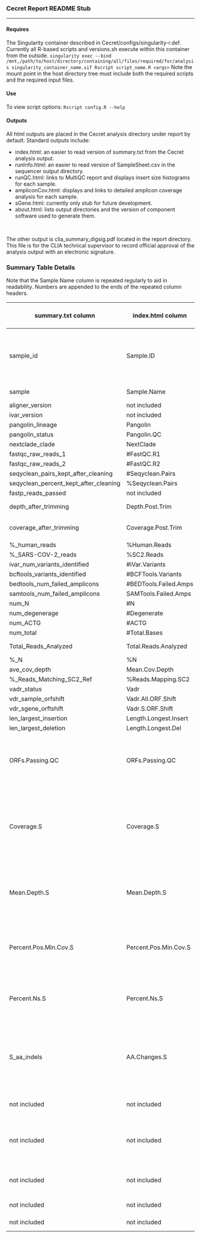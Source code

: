 ### Cecret Report README Stub

***

#### Requires
The Singularity container described in Cecret/configs/singularity-r.def. Currently all R-based scripts and versions.sh execute within this container from the outside. 
`singularity exec --bind /mnt,/path/to/host/directory/containing/all/files/required/for/analysis singularity_container_name.sif Rscript script_name.R <args>` Note the mount point in the host directory tree must include both the required scripts and the required input files.

#### Use
To view script options: `Rscript config.R --help`

#### Outputs
All html outputs are placed in the Cecret analysis directory under report by default. Standard outputs include:
* index.html: an easier to read version of summary.txt from the Cecret analysis output.
* runInfo.html: an easier to read version of SampleSheet.csv in the sequencer output directory.
* runQC.html: links to MultiQC report and displays insert size histograms for each sample.
* ampliconCov.html: displays and links to detailed amplicon coverage analysis for each sample.
* sGene.html: currently only stub for future development.
* about.html: lists output directories and the version of component software used to generate them.

<br>

The other output is clia_summary_digsig.pdf located in the report directory. This file is for the CLIA technical supervisor to record official approval of the analysis output with an electronic signature.


### Summary Table Details
Note that the Sample.Name column is repeated regularly to aid in readability. Numbers are appended to the ends of the repeated column headers.

| summary.txt column | index.html column | eLIMS report column | value description |
| --- | --- | --- | --- |
| sample_id | Sample.ID | CSID | Sample ID fragment starting at beginning and going through first hyphen |
| sample | Sample.Name | CSID_CUID | Full sample identifier |
| aligner_version | not included | not included | |
| ivar_version | not included | not included | |
| pangolin_lineage | Pangolin | Lineage | |
| pangolin_status | Pangolin.QC | not included | |
| nextclade_clade | NextClade | not included | |
| fastqc_raw_reads_1 | #FastQC.R1 | Total Reads | |
| fastqc_raw_reads_2 | #FastQC.R2 | not included | |
| seqyclean_pairs_kept_after_cleaning | #Seqyclean.Pairs | not included | |
| seqyclean_percent_kept_after_cleaning | %Seqyclean.Pairs | not included | |
| fastp_reads_passed | not included | not included | |
| depth_after_trimming | Depth.Post.Trim | Average Depth | |
| coverage_after_trimming | Coverage.Post.Trim | Percent Genome Coverage | |
| %_human_reads | %Human.Reads | not included | |
| %_SARS-COV-2_reads | %SC2.Reads | not included | |
| ivar_num_variants_identified | #iVar.Variants | not included | |
| bcftools_variants_identified | #BCFTools.Variants | not included | |
| bedtools_num_failed_amplicons | #BEDTools.Failed.Amps | not included | |
| samtools_num_failed_amplicons | SAMTools.Failed.Amps | not included | |
| num_N | #N | not included | |
| num_degenerage | #Degenerate | not included | |
| num_ACTG | #ACTG | not included | |
| num_total | #Total.Bases | not included | |
| Total_Reads_Analyzed | Total.Reads.Analyzed | Mapped Reads | |
| %_N | %N | not included | |
| ave_cov_depth | Mean.Cov.Depth | not included | |
| %_Reads_Matching_SC2_Ref | %Reads.Mapping.SC2 | not included | |
| vadr_status | Vadr | not included | |
| vdr_sample_orfshift | Vadr.All.ORF.Shift | not included | |
| vdr_sgene_orftshift | Vadr.S.ORF.Shift | not included | |
| len_largest_insertion | Length.Longest.Insert | not included | |
| len_largest_deletion | Length.Longest.Del | not included | |
| ORFs.Passing.QC | ORFs.Passing.QC | Open Reading Frames | a count of ORFs with >=95% coverage and mean depth of >=100x |
| Coverage.S | Coverage.S | S-gene Coverage | percentage of positions in the predicted S gene length that have any (even 1 read) sequencing data |
| Mean.Depth.S | Mean.Depth.S | mean depth of coverage of sequencing across predicted S gene |
| Percent.Pos.Min.Cov.S | Percent.Pos.Min.Cov.S | percentage of positions in the S gene that meet minimum coverage threshold |
| Percent.Ns.S | Percent.Ns.S | percentage of Ns in the region of the consensus sequence for the S gene |
| S_aa_indels | AA.Changes.S | Spike Protein Substitutions | list of insertions, deletions, and substitions found in the amino acids reported for the S gene |
| not included | not included | Minimum Coverage Threshold | 30x |
| not included | not included | Percent Mapped Reads | Calculated as (Total Reads Analyzed / Total Reads)*100 |
| not included | not included | Number of Lineage-Defined Substitutions | |
| not included | not included | pangoLEARN Version | |
| not included | not included | GenBank Accession # | |

